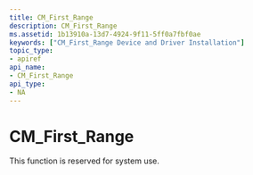 ```yaml
---
title: CM_First_Range
description: CM_First_Range
ms.assetid: 1b13910a-13d7-4924-9f11-5ff0a7fbf0ae
keywords: ["CM_First_Range Device and Driver Installation"]
topic_type:
- apiref
api_name:
- CM_First_Range
api_type:
- NA
---
```


# CM_First_Range

This function is reserved for system use.


## <a href="" id="ddk-cm-first-range-dr"></a>


 

 





